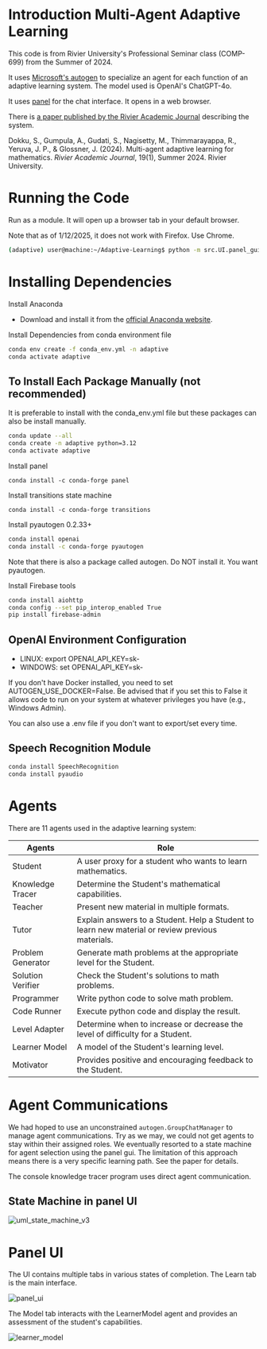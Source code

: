 

# Introduction Multi-Agent Adaptive Learning

This code is from Rivier University's Professional Seminar class (COMP-699) from the Summer of 2024.

It uses [Microsoft's autogen](https://microsoft.github.io/autogen/docs/Getting-Started/) to specialize an agent for each function of an adaptive learning system. The model used is OpenAI's ChatGPT-4o.

It uses [panel](https://panel.holoviz.org/) for the chat interface. It opens in a web browser.

There is [a paper published by the Rivier Academic Journal](https://www2.rivier.edu/journal/ROAJ-Summer-2024/J1324_Glossner%20et%20al_2024.pdf) describing the system. 

Dokku, S., Gumpula, A., Gudati, S., Nagisetty, M., Thimmarayappa, R., Yeruva, J. P., & Glossner, J. (2024). Multi-agent adaptive learning for mathematics. _Rivier Academic Journal_, 19(1), Summer 2024. Rivier University.


# Running the Code

Run as a module. It will open up a browser tab in your default browser. 

Note that as of 1/12/2025, it does not work with Firefox. Use Chrome.

```sh
(adaptive) user@machine:~/Adaptive-Learning$ python -m src.UI.panel_gui_tabs_jg
```

# Installing Dependencies

Install Anaconda
- Download and install it from the [official Anaconda website](https://www.anaconda.com/products/individual).

Install Dependencies from conda environment file

```sh
conda env create -f conda_env.yml -n adaptive
conda activate adaptive
```



## To Install Each Package Manually (not recommended)

It is preferable to install with the conda_env.yml file but these packages can also be install manually.

```sh
conda update --all
conda create -n adaptive python=3.12
conda activate adaptive
```

Install panel

`conda install -c conda-forge panel`

Install transitions state machine

`conda install -c conda-forge transitions`

Install pyautogen 0.2.33+

```sh
conda install openai
conda install -c conda-forge pyautogen
```

Note that there is also a package called autogen. Do NOT install it. You want pyautogen.

Install Firebase tools 

```sh
conda install aiohttp
conda config --set pip_interop_enabled True
pip install firebase-admin
```


## OpenAI Environment Configuration


- LINUX: export  OPENAI_API_KEY=sk-
- WINDOWS: set  OPENAI_API_KEY=sk-

If you don't have Docker installed, you need to set AUTOGEN_USE_DOCKER=False. Be advised that if you set this to False it allows code to run on your system at whatever privileges you have (e.g., Windows Admin).

You can also use a .env file if you don't want to export/set every time.



## Speech Recognition Module
```sh
conda install SpeechRecognition 
conda install pyaudio
```


# Agents

There are 11 agents used in the adaptive learning system:

| **Agents**         | **Role**                                                                 |
|--------------------|--------------------------------------------------------------------------|
| Student            | A user proxy for a student who wants to learn mathematics.               |
| Knowledge Tracer   | Determine the Student's mathematical capabilities.                       |
| Teacher            | Present new material in multiple formats.                                |
| Tutor              | Explain answers to a Student. Help a Student to learn new material or review previous materials. |
| Problem Generator  | Generate math problems at the appropriate level for the Student.         |
| Solution Verifier  | Check the Student's solutions to math problems.                          |
| Programmer         | Write python code to solve math problem.                                 |
| Code Runner        | Execute python code and display the result.                              |
| Level Adapter      | Determine when to increase or decrease the level of difficulty for a Student. |
| Learner Model      | A model of the Student's learning level.                                 |
| Motivator          | Provides positive and encouraging feedback to the Student.               |

# Agent Communications

We had hoped to use an unconstrained `autogen.GroupChatManager` to manage agent communications. Try as we may, we could not get agents to stay within their assigned roles. We eventually resorted to a state machine for agent selection using the panel gui. The limitation of this approach means there is a very specific learning path. See the paper for details.

The console knowledge tracer program uses direct agent communication.

## State Machine in panel UI

![uml_state_machine_v3](~/../pics/uml_state_machine_v3.png)

# Panel UI

The UI contains multiple tabs in various states of completion. The Learn tab is the main interface. 

![panel_ui](~/../pics/panel_ui.png)

The Model tab interacts with the LearnerModel agent and provides an assessment of the student's capabilities.

![learner_model](~/../pics/learner_model.png)

